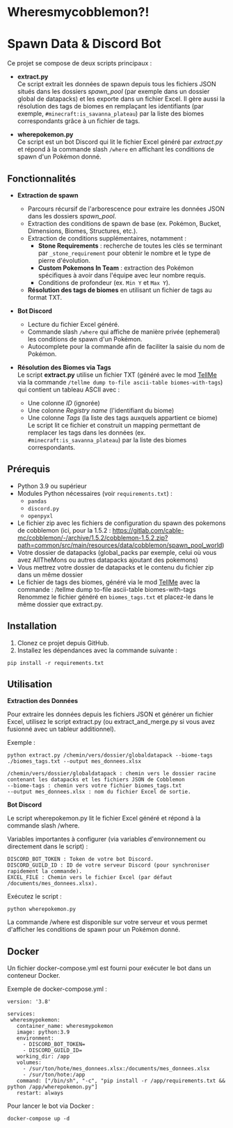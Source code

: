 # Wheresmycobblemon?!

# Spawn Data & Discord Bot

Ce projet se compose de deux scripts principaux :

- **extract.py**  
  Ce script extrait les données de spawn depuis tous les fichiers JSON situés dans les dossiers *spawn_pool* (par exemple dans un dossier global de datapacks) et les exporte dans un fichier Excel. Il gère aussi la résolution des tags de biomes en remplaçant les identifiants (par exemple, `#minecraft:is_savanna_plateau`) par la liste des biomes correspondants grâce à un fichier de tags.

- **wherepokemon.py**  
  Ce script est un bot Discord qui lit le fichier Excel généré par *extract.py* et répond à la commande slash `/where` en affichant les conditions de spawn d'un Pokémon donné.

## Fonctionnalités

- **Extraction de spawn**  
  - Parcours récursif de l'arborescence pour extraire les données JSON dans les dossiers *spawn_pool*.
  - Extraction des conditions de spawn de base (ex. Pokémon, Bucket, Dimensions, Biomes, Structures, etc.).
  - Extraction de conditions supplémentaires, notamment :
    - **Stone Requirements** : recherche de toutes les clés se terminant par `_stone_requirement` pour obtenir le nombre et le type de pierre d'évolution.
    - **Custom Pokemons In Team** : extraction des Pokémon spécifiques à avoir dans l'équipe avec leur nombre requis.
    - Conditions de profondeur (ex. `Min Y` et `Max Y`).
  - **Résolution des tags de biomes** en utilisant un fichier de tags au format TXT.

- **Bot Discord**  
  - Lecture du fichier Excel généré.
  - Commande slash `/where` qui affiche de manière privée (ephemeral) les conditions de spawn d'un Pokémon.
  - Autocomplete pour la commande afin de faciliter la saisie du nom de Pokémon.

- **Résolution des Biomes via Tags**  
  Le script **extract.py** utilise un fichier TXT (généré avec le mod [TellMe](https://modrinth.com/mod/tellme) via la commande `/tellme dump to-file ascii-table biomes-with-tags`) qui contient un tableau ASCII avec :
  - Une colonne *ID* (ignorée)
  - Une colonne *Registry name* (l'identifiant du biome)
  - Une colonne *Tags* (la liste des tags auxquels appartient ce biome)  
  Le script lit ce fichier et construit un mapping permettant de remplacer les tags dans les données (ex. `#minecraft:is_savanna_plateau`) par la liste des biomes correspondants.

## Prérequis

- Python 3.9 ou supérieur
- Modules Python nécessaires (voir `requirements.txt`) :
  - `pandas`
  - `discord.py`
  - `openpyxl`
- Le fichier zip avec les fichiers de configuration du spawn des pokemons de cobblemon (ici, pour la 1.5.2 : https://gitlab.com/cable-mc/cobblemon/-/archive/1.5.2/cobblemon-1.5.2.zip?path=common/src/main/resources/data/cobblemon/spawn_pool_world)
- Votre dossier de datapacks (global_packs par exemple, celui où vous avez AllTheMons ou autres datapacks ajoutant des pokemons)
- Vous mettrez votre dossier de datapacks et le contenu du fichier zip dans un même dossier
- Le fichier de tags des biomes, généré via le mod [TellMe](https://modrinth.com/mod/tellme) avec la commande : /tellme dump to-file ascii-table biomes-with-tags
  Renommez le fichier généré en `biomes_tags.txt` et placez-le dans le même dossier que extract.py.

## Installation

1. Clonez ce projet depuis GitHub.
2. Installez les dépendances avec la commande suivante :
 ```
 pip install -r requirements.txt
 ```

## Utilisation
**Extraction des Données**

Pour extraire les données depuis les fichiers JSON et générer un fichier Excel, utilisez le script extract.py (ou extract_and_merge.py si vous avez fusionné avec un tableur additionnel).

Exemple :
 ```
python extract.py /chemin/vers/dossier/globaldatapack --biome-tags ./biomes_tags.txt --output mes_donnees.xlsx
 ```

    /chemin/vers/dossier/globaldatapack : chemin vers le dossier racine contenant les datapacks et les fichiers JSON de Cobblemon
    --biome-tags : chemin vers votre fichier biomes_tags.txt
    --output mes_donnees.xlsx : nom du fichier Excel de sortie.

**Bot Discord**

Le script wherepokemon.py lit le fichier Excel généré et répond à la commande slash /where.

Variables importantes à configurer (via variables d'environnement ou directement dans le script) :

    DISCORD_BOT_TOKEN : Token de votre bot Discord.
    DISCORD_GUILD_ID : ID de votre serveur Discord (pour synchroniser rapidement la commande).
    EXCEL_FILE : Chemin vers le fichier Excel (par défaut /documents/mes_donnees.xlsx).

Exécutez le script :
 ```
python wherepokemon.py
 ```

La commande /where est disponible sur votre serveur et vous permet d'afficher les conditions de spawn pour un Pokémon donné.

## Docker

Un fichier docker-compose.yml est fourni pour exécuter le bot dans un conteneur Docker.

Exemple de docker-compose.yml :
 ```
version: '3.8'

services:
  wheresmypokemon:
    container_name: wheresmypokemon
    image: python:3.9
    environment:
      - DISCORD_BOT_TOKEN=
      - DISCORD_GUILD_ID=
    working_dir: /app
    volumes:
      - /sur/ton/hote/mes_donnees.xlsx:/documents/mes_donnees.xlsx
      - /sur/ton/hote:/app
    command: ["/bin/sh", "-c", "pip install -r /app/requirements.txt && python /app/wherepokemon.py"]
    restart: always
 ```

Pour lancer le bot via Docker :
 ```
docker-compose up -d
 ```
